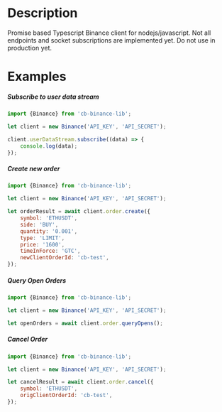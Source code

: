 # Description
Promise based Typescript Binance client for nodejs/javascript. Not all endpoints and socket subscriptions are implemented yet. Do not use in production yet.

# Examples

##### Subscribe to user data stream
```javascript
import {Binance} from 'cb-binance-lib';

let client = new Binance('API_KEY', 'API_SECRET');

client.userDataStream.subscribe((data) => {
    console.log(data);
});
```

##### Create new order
```javascript
import {Binance} from 'cb-binance-lib';

let client = new Binance('API_KEY', 'API_SECRET');

let orderResult = await client.order.create({
    symbol: 'ETHUSDT',
    side: 'BUY',
    quantity: '0.001',
    type: 'LIMIT',
    price: '1600',
    timeInForce: 'GTC',
    newClientOrderId: 'cb-test',
});
```

##### Query Open Orders
```javascript
import {Binance} from 'cb-binance-lib';

let client = new Binance('API_KEY', 'API_SECRET');

let openOrders = await client.order.queryOpens();
```

##### Cancel Order
```javascript
import {Binance} from 'cb-binance-lib';

let client = new Binance('API_KEY', 'API_SECRET');

let cancelResult = await client.order.cancel({
    symbol: 'ETHUSDT',
    origClientOrderId: 'cb-test',
});
```
